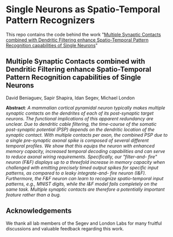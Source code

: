 # Single Neurons as Spatio-Temporal Pattern Recognizers
This repo contains the code behind the work "[Multiple Synaptic Contacts combined with Dendritic Filtering enhance Spatio-Temporal Pattern Recognition capabilities of Single Neurons](https://www.cell.com/neuron/fulltext/S0896-6273(21)00501-8)"  

## Multiple Synaptic Contacts combined with Dendritic Filtering enhance Spatio-Temporal Pattern Recognition capabilities of Single Neurons  
David Beniaguev, Sapir Shapira, Idan Segev, Michael London

**Abstract**: *A mammalian cortical pyramidal neuron typically makes multiple synaptic contacts on the dendrites of
each of its post-synaptic target neurons. The functional implications of this apparent redundancy are
unclear. Due to dendritic cable filtering, the time-course of the somatic post-synaptic potential (PSP)
depends on the dendritic location of the synaptic contact. With multiple contacts per axon, the
combined PSP due to a single pre-synaptic axonal spike is composed of several different temporal
profiles. We show that this equips the neuron with enhanced memory capacity, increased temporal
decoding capabilities and can serve to reduce axonal wiring requirements. Specifically, our &quot;filter-and-
fire&quot; neuron (F&amp;F) displays up to a threefold increase in memory capacity when challenged with
emitting precisely timed output spikes for specific input patterns, as compared to a leaky integrate-and-
fire neuron (I&amp;F). Furthermore, the F&amp;F neuron can learn to recognize spatio-temporal input patterns,
e.g., MNIST digits, while the I&amp;F model fails completely on the same task. Multiple synaptic contacts
are therefore a potentially important feature rather than a bug.*


## Acknowledgements
We thank all lab members of the Segev and London Labs for many fruitful discussions and valuable feedback regarding this work.

